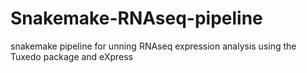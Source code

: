 # Snakemake-RNAseq-pipeline
snakemake pipeline for unning RNAseq expression analysis using the Tuxedo package and eXpress
